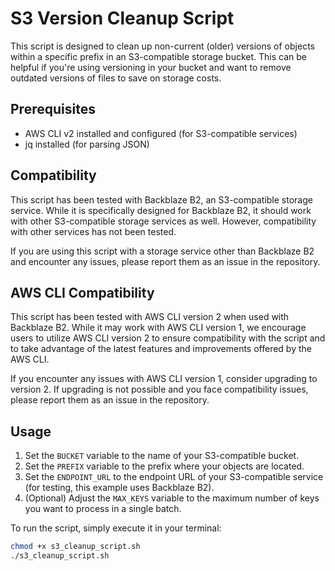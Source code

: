 # S3 Version Cleanup Script

This script is designed to clean up non-current (older) versions of objects within a specific prefix in an S3-compatible storage bucket. This can be helpful if you're using versioning in your bucket and want to remove outdated versions of files to save on storage costs.

## Prerequisites

- AWS CLI v2 installed and configured (for S3-compatible services)
- jq installed (for parsing JSON)

## Compatibility

This script has been tested with Backblaze B2, an S3-compatible storage service. While it is specifically designed for Backblaze B2, it should work with other S3-compatible storage services as well. However, compatibility with other services has not been tested.

If you are using this script with a storage service other than Backblaze B2 and encounter any issues, please report them as an issue in the repository.

## AWS CLI Compatibility

This script has been tested with AWS CLI version 2 when used with Backblaze B2. While it may work with AWS CLI version 1, we encourage users to utilize AWS CLI version 2 to ensure compatibility with the script and to take advantage of the latest features and improvements offered by the AWS CLI.

If you encounter any issues with AWS CLI version 1, consider upgrading to version 2. If upgrading is not possible and you face compatibility issues, please report them as an issue in the repository.

## Usage

1. Set the `BUCKET` variable to the name of your S3-compatible bucket.
2. Set the `PREFIX` variable to the prefix where your objects are located.
3. Set the `ENDPOINT_URL` to the endpoint URL of your S3-compatible service (for testing, this example uses Backblaze B2).
4. (Optional) Adjust the `MAX_KEYS` variable to the maximum number of keys you want to process in a single batch.

To run the script, simply execute it in your terminal:

```bash
chmod +x s3_cleanup_script.sh
./s3_cleanup_script.sh
